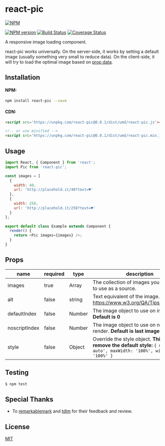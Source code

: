 # react-pic

[![NPM](https://nodei.co/npm/react-pic.png)](https://nodei.co/npm/react-pic/)

[![NPM version](https://img.shields.io/npm/v/react-pic.svg)](https://www.npmjs.com/package/react-pic)
[![Build Status](https://travis-ci.org/benox3/react-pic.svg?branch=master)](https://travis-ci.org/benox3/react-pic)
[![Coverage Status](https://coveralls.io/repos/github/benox3/react-pic/badge.svg?branch=master)](https://coveralls.io/github/benox3/react-pic?branch=master)

A responsive image loading component.

react-pic works universally. On the server-side, it works by setting a default image (usually something very small to reduce data). On the client-side, it will try to load the optimal image based on [prop data](#Props).

## Installation

#### NPM:
```sh
npm install react-pic --save
```

#### CDN:
```html
<script src='https://unpkg.com/react-pic@0.0.1/dist/umd/react-pic.js'></script>

<!-- or use minified -->
<script src='https://unpkg.com/react-pic@0.0.1/dist/umd/react-pic.min.js'></script>
```

## Usage
```javascript
import React, { Component } from 'react';
import Pic from 'react-pic';

const images = [
  {
    width: 40,
    url: 'http://placehold.it/40?text=♥'
  },
  {
    width: 250,
    url: 'http://placehold.it/250?text=♥'
  }
];

export default class Example extends Component {
  render() {
    return <Pic images={images} />;
  }
}
```

## Props

| name         | required | type   | description                                                                                                                |
|--------------|----------|--------|----------------------------------------------------------------------------------------------------------------------------|
| images       | true     | Array  | The collection of images you would like to use as a source.                                                                |
| alt       | false     | string  | Text equivalent of the image. https://www.w3.org/QA/Tips/altAttribute                                                                |
| defaultIndex | false    | Number | The image object to use on initial render. **Default is 0**                                                                                 |
| noscriptIndex | false    | Number | The image object to use on noscript render. **Default is last image in images**                                                                                 |
| style        | false    | Object | Override the style object. **This will remove the default style:** `{ margin: '0 auto', maxWidth: '100%', width: '100%' }` |

## Testing

```sh
$ npm test
```

## Special Thanks

- To [remarkablemark](https://github.com/remarkablemark) and [tdlm](https://github.com/tdlm) for their feedback and review.

## License

[MIT](https://github.com/benox3/react-pic/blob/master/LICENSE)

